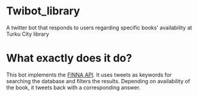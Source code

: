 # Twibot_library
A twitter bot that responds to users regarding specific books' availability at Turku City library
# What exactly does it do?
This bot implements the [FINNA API](https://api.finna.fi/swagger-ui/?url=%2Fapi%2Fv1%3Fswagger). It uses tweets as keywords for searching the database and filters the results. Depending on availability of the book, it tweets back with a corresponding answer.


